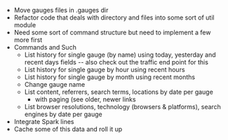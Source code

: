 * Move gauges files in .gauges dir 
* Refactor code that deals with directory and files into some sort of util module
* Need some sort of command structure but need to implement a few more first
* Commands and Such 
  * List history for single gauge (by name) using today, yesterday and recent days fields -- also check out the traffic end point for this
  * List history for single gauge by hour using recent hours
  * List history for single gauge by month using recent months
  * Change gauge name
  * List content, referrers, search terms, locations by date per gauge
    * with paging (see older, newer links
  * List browser resolutions, technology (browsers & platforms), search engines by date per gauge
* Integrate Spark lines 
* Cache some of this data and roll it up 
